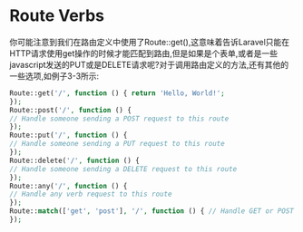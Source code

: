 # Route Verbs

你可能注意到我们在路由定义中使用了Route::get\(\),这意味着告诉Laravel只能在HTTP请求使用get操作的时候才能匹配到路由,但是如果是个表单,或者是一些javascript发送的PUT或是DELETE请求呢?对于调用路由定义的方法,还有其他的一些选项,如例子3-3所示:

```php
Route::get('/', function () { return 'Hello, World!';
});
Route::post('/', function () {
// Handle someone sending a POST request to this route
});
Route::put('/', function () {
// Handle someone sending a PUT request to this route
});
Route::delete('/', function () {
// Handle someone sending a DELETE request to this route
});
Route::any('/', function () {
// Handle any verb request to this route
});
Route::match(['get', 'post'], '/', function () { // Handle GET or POST requests to this route
});
```

